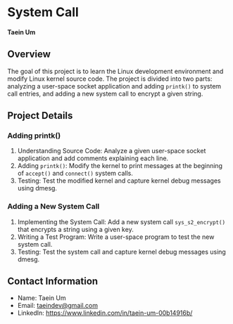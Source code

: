 # System Call
#### Taein Um


## Overview
The goal of this project is to learn the Linux development environment and modify Linux kernel source code. The project is divided into two parts: analyzing a user-space socket application and adding `printk()` to system call entries, and adding a new system call to encrypt a given string.


## Project Details
### Adding printk()
1. Understanding Source Code: Analyze a given user-space socket application and add comments explaining each line.
2. Adding `printk()`: Modify the kernel to print messages at the beginning of `accept()` and `connect()` system calls.
3. Testing: Test the modified kernel and capture kernel debug messages using dmesg.

### Adding a New System Call
1. Implementing the System Call: Add a new system call `sys_s2_encrypt()` that encrypts a string using a given key.
2. Writing a Test Program: Write a user-space program to test the new system call.
3. Testing: Test the system call and capture kernel debug messages using dmesg.




## Contact Information
- Name: Taein Um
- Email: taeindev@gmail.com
- LinkedIn: https://www.linkedin.com/in/taein-um-00b14916b/

